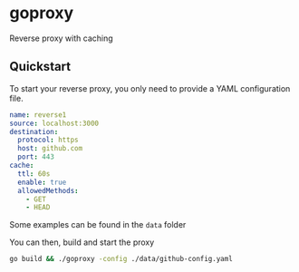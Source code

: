 # goproxy

Reverse proxy with caching

## Quickstart

To start your reverse proxy, you only need to provide a YAML configuration file.
```yaml
name: reverse1
source: localhost:3000
destination:
  protocol: https
  host: github.com
  port: 443
cache:
  ttl: 60s
  enable: true
  allowedMethods: 
    - GET
    - HEAD
```
Some examples can be found in the `data` folder

You can then, build and start the proxy
```bash
go build && ./goproxy -config ./data/github-config.yaml
```